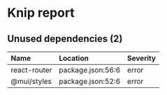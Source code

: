 # Knip report

## Unused dependencies (2)

| Name         | Location          | Severity |
| :----------- | :---------------- | :------- |
| react-router | package.json:56:6 | error    |
| @mui/styles  | package.json:52:6 | error    |

